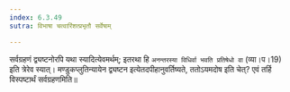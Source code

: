 ```yaml
---
index: 6.3.49
sutra: विभाषा चत्वारिंशत्प्रभृतौ सर्वेषाम्

---
```

   सर्वग्रहणं द्व्यष्टनोरपि यथा स्यादित्येवमर्थम्; इतरथा हि `अनन्तरस्या विधिर्वा भवति प्रतिषेधो वा` (व्या।प।19) इति त्रेरेव स्यात्। मण्डुकप्लुतिन्यायेन द्व्यष्टन इत्येतदपीहानुवर्तिष्यते, ततोऽयमदोष इति चेत्? एवं तर्हि विस्पष्टार्थं सर्वग्रहणमिति॥